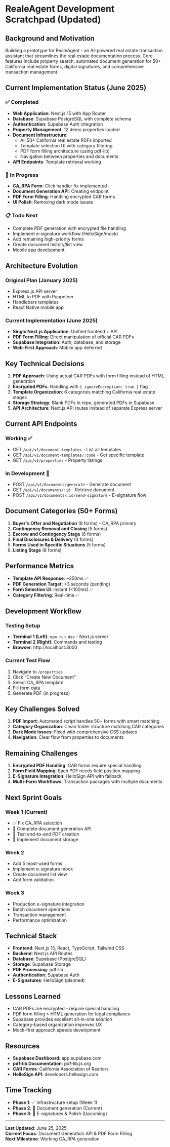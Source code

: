 # RealeAgent Development Scratchpad (Updated)

## Background and Motivation
Building a prototype for RealeAgent - an AI-powered real estate transaction assistant that streamlines the real estate documentation process. Core features include property search, automated document generation for 50+ California real estate forms, digital signatures, and comprehensive transaction management.

## Current Implementation Status (June 2025)
### ✅ Completed
- **Web Application**: Next.js 15 with App Router
- **Database**: Supabase PostgreSQL with complete schema
- **Authentication**: Supabase Auth integration
- **Property Management**: 12 demo properties loaded
- **Document Infrastructure**: 
  - All 50+ California real estate PDFs imported
  - Template selection UI with category filtering
  - PDF form filling architecture (using pdf-lib)
  - Navigation between properties and documents
- **API Endpoints**: Template retrieval working

### 🚧 In Progress
- **CA_RPA Form**: Click handler fix implemented
- **Document Generation API**: Creating endpoint
- **PDF Form Filling**: Handling encrypted CAR forms
- **UI Polish**: Removing dark mode issues

### 📋 Todo Next
- Complete PDF generation with encrypted file handling
- Implement e-signature workflow (HelloSign/mock)
- Add remaining high-priority forms
- Create document history/list view
- Mobile app development

## Architecture Evolution
### Original Plan (January 2025)
- Express.js API server
- HTML to PDF with Puppeteer
- Handlebars templates
- React Native mobile app

### Current Implementation (June 2025)
- **Single Next.js Application**: Unified frontend + API
- **PDF Form Filling**: Direct manipulation of official CAR PDFs
- **Supabase Integration**: Auth, database, and storage
- **Web-First Approach**: Mobile app deferred

## Key Technical Decisions
1. **PDF Approach**: Using actual CAR PDFs with form filling instead of HTML generation
2. **Encrypted PDFs**: Handling with `{ ignoreEncryption: true }` flag
3. **Template Organization**: 6 categories matching California real estate stages
4. **Storage Strategy**: Blank PDFs in repo, generated PDFs in Supabase
5. **API Architecture**: Next.js API routes instead of separate Express server

## Current API Endpoints
### Working ✅
- GET `/api/v1/document-templates` - List all templates
- GET `/api/v1/document-templates/:code` - Get specific template
- GET `/api/v1/properties` - Property listings

### In Development 🚧
- POST `/api/v1/documents/generate` - Generate document
- GET `/api/v1/documents/:id` - Retrieve document
- POST `/api/v1/documents/:id/send-signature` - E-signature flow

## Document Categories (50+ Forms)
1. **Buyer's Offer and Negotiation** (8 forms) - CA_RPA primary
2. **Contingency Removal and Closing** (5 forms)
3. **Escrow and Contingency Stage** (6 forms)
4. **Final Disclosures & Delivery** (4 forms)
5. **Forms Used in Specific Situations** (5 forms)
6. **Listing Stage** (8 forms)

## Performance Metrics
- **Template API Response**: ~250ms ✅
- **PDF Generation Target**: <3 seconds (pending)
- **Form Selection UI**: Instant (<100ms) ✅
- **Category Filtering**: Real-time ✅

## Development Workflow
### Testing Setup
- **Terminal 1 (Left)**: `npm run dev` - Next.js server
- **Terminal 2 (Right)**: Commands and testing
- **Browser**: http://localhost:3000

### Current Test Flow
1. Navigate to `/properties`
2. Click "Create New Document"
3. Select CA_RPA template
4. Fill form data
5. Generate PDF (in progress)

## Key Challenges Solved
1. **PDF Import**: Automated script handles 50+ forms with smart matching
2. **Category Organization**: Clean folder structure matching CAR categories
3. **Dark Mode Issues**: Fixed with comprehensive CSS updates
4. **Navigation**: Clear flow from properties to documents

## Remaining Challenges
1. **Encrypted PDF Handling**: CAR forms require special handling
2. **Form Field Mapping**: Each PDF needs field position mapping
3. **E-Signature Integration**: HelloSign API with fallback
4. **Multi-Form Workflows**: Transaction packages with multiple documents

## Next Sprint Goals
### Week 1 (Current)
- ✅ Fix CA_RPA selection
- 🚧 Complete document generation API
- 📅 Test end-to-end PDF creation
- 📅 Implement document storage

### Week 2
- Add 5 most-used forms
- Implement e-signature mock
- Create document list view
- Add form validation

### Week 3
- Production e-signature integration
- Batch document operations
- Transaction management
- Performance optimization

## Technical Stack
- **Frontend**: Next.js 15, React, TypeScript, Tailwind CSS
- **Backend**: Next.js API Routes
- **Database**: Supabase (PostgreSQL)
- **Storage**: Supabase Storage
- **PDF Processing**: pdf-lib
- **Authentication**: Supabase Auth
- **E-Signatures**: HelloSign (planned)

## Lessons Learned
- CAR PDFs are encrypted - require special handling
- PDF form filling > HTML generation for legal compliance
- Supabase provides excellent all-in-one solution
- Category-based organization improves UX
- Mock-first approach speeds development

## Resources
- **Supabase Dashboard**: app.supabase.com
- **pdf-lib Documentation**: pdf-lib.js.org
- **CAR Forms**: California Association of Realtors
- **HelloSign API**: developers.hellosign.com

## Time Tracking
- **Phase 1**: ✅ Infrastructure setup (Week 1)
- **Phase 2**: 🚧 Document generation (Current)
- **Phase 3**: 📅 E-signatures & Polish (Upcoming)

---
**Last Updated**: June 25, 2025  
**Current Focus**: Document Generation API & PDF Form Filling  
**Next Milestone**: Working CA_RPA generation